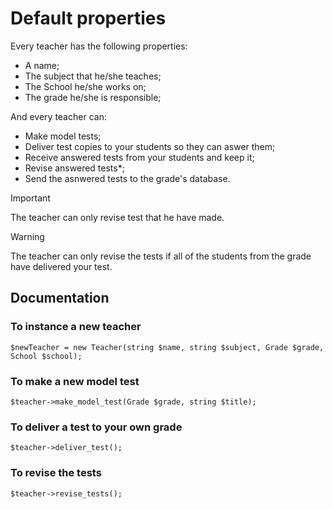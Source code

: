 # Default properties

Every teacher has the following properties:
+ A name;
+ The subject that he/she teaches;
+ The School he/she works on;
+ The grade he/she is responsible;


And every teacher can:
+ Make model tests;
+ Deliver test copies to your students so they can aswer them;
+ Receive answered tests from your students and keep it;
+ Revise answered tests*;
+ Send the asnwered tests to the grade's database.

> [!IMPORTANT]
> The teacher can only revise test that he have made.

> [!WARNING]
> The teacher can only revise the tests
>if all of the students from the grade have delivered
> your test.

## Documentation
### To instance a new teacher
``` $newTeacher = new Teacher(string $name, string $subject, Grade $grade, School $school); ```

### To make a new model test
``` $teacher->make_model_test(Grade $grade, string $title); ```

### To deliver a test to your own grade

``` $teacher->deliver_test(); ```

### To revise the tests

``` $teacher->revise_tests(); ```
